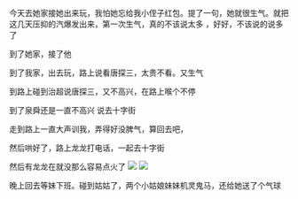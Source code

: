 今天去她家接她出来玩，我怕她忘给我小侄子红包。提了一句，她就很生气。就把这几天压抑的汽爆发出来，第一次生气，真的不该说太多
，好好，不该说的说多了


到了她家，接了他


到了我家，出去玩，路上说看唐探三，太贵不看。又生气


到路上碰到治超说唐探三，又不高兴，在路上喉个不停


到了泉舜还是一直不高兴
说去十字街

走到路上一直大声训我，弄得好没脾气，算回去吧，

然后哄好了，路上龙龙打电话，一起去十字街

然后有龙龙在就没那么容易点火了
![](http://upload-images.jianshu.io/upload_images/6904315-87b022f2488f39a4.jpg?imageMogr2/auto-orient/strip%7CimageView2/2/w/1080/q/50)
![](http://upload-images.jianshu.io/upload_images/6904315-2bd1a69b698cecd3.jpg?imageMogr2/auto-orient/strip%7CimageView2/2/w/1080/q/50)

晚上回去等妹下班。碰到姑姑了，两个小姑娘妹妹机灵鬼马，还给她送了个气球
